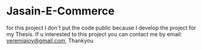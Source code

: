 # Jasain-E-Commerce
for this project I don't put the code public because I develop the project for my Thesis. If u interested to this project you can contact me by email: yeremiajoy@gmail.com, Thankyou
